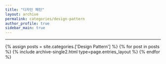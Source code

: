 ```yaml
---
title: "디자인 패턴"
layout: archive
permalink: categories/design-pattern
author_profile: true
sidebar_main: true
---
```


<!-- 공백이 포함되어 있는 카테고리 이름의 경우 site.categories['a b c'] 이런식으로! -->

***

{% assign posts = site.categories.['Design Pattern'] %}
{% for post in posts %} {% include archive-single2.html type=page.entries_layout %} {% endfor %}